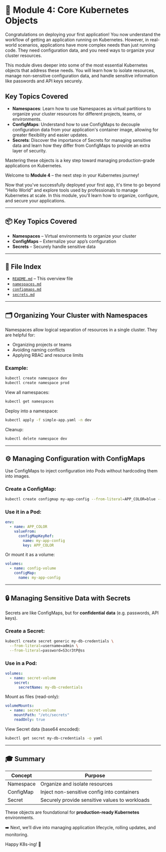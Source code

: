 # 🔐 Module 4: Core Kubernetes Objects

Congratulations on deploying your first application! You now understand the workflow of getting an application running on Kubernetes. However, in real-world scenarios, applications have more complex needs than just running code. They need configuration data, and you need ways to organize your cluster resources.

This module dives deeper into some of the most essential Kubernetes objects that address these needs. You will learn how to isolate resources, manage non-sensitive configuration data, and handle sensitive information like passwords and API keys securely.

## Key Topics Covered

*   **Namespaces**: Learn how to use Namespaces as virtual partitions to organize your cluster resources for different projects, teams, or environments.
*   **ConfigMaps**: Understand how to use ConfigMaps to decouple configuration data from your application's container image, allowing for greater flexibility and easier updates.
*   **Secrets**: Discover the importance of Secrets for managing sensitive data and learn how they differ from ConfigMaps to provide an extra layer of security.

Mastering these objects is a key step toward managing production-grade applications on Kubernetes.


Welcome to **Module 4** – the next step in your Kubernetes journey!

Now that you've successfully deployed your first app, it's time to go beyond "Hello World" and explore tools used by professionals to manage Kubernetes at scale. In this module, you'll learn how to organize, configure, and secure your applications.

---

## 📦 Key Topics Covered

- **Namespaces** – Virtual environments to organize your cluster
- **ConfigMaps** – Externalize your app’s configuration
- **Secrets** – Securely handle sensitive data

---

## 📂 File Index

- [`README.md`](#) – This overview file
- [`namespaces.md`](#organizing-your-cluster-with-namespaces)
- [`configmaps.md`](#managing-configuration-with-configmaps)
- [`secrets.md`](#managing-sensitive-data-with-secrets)

---

## 🗂 Organizing Your Cluster with Namespaces

Namespaces allow logical separation of resources in a single cluster. They are helpful for:

- Organizing projects or teams
- Avoiding naming conflicts
- Applying RBAC and resource limits

### Example:

```bash
kubectl create namespace dev
kubectl create namespace prod
```

View all namespaces:

```bash
kubectl get namespaces
```

Deploy into a namespace:

```bash
kubectl apply -f simple-app.yaml -n dev
```

Cleanup:

```bash
kubectl delete namespace dev
```

---

## ⚙️ Managing Configuration with ConfigMaps

Use ConfigMaps to inject configuration into Pods without hardcoding them into images.

### Create a ConfigMap:

```bash
kubectl create configmap my-app-config --from-literal=APP_COLOR=blue --from-literal=APP_MODE=production
```

### Use it in a Pod:

```yaml
env:
  - name: APP_COLOR
    valueFrom:
      configMapKeyRef:
        name: my-app-config
        key: APP_COLOR
```

Or mount it as a volume:

```yaml
volumes:
  - name: config-volume
    configMap:
      name: my-app-config
```

---

## 🔒 Managing Sensitive Data with Secrets

Secrets are like ConfigMaps, but for **confidential data** (e.g. passwords, API keys).

### Create a Secret:

```bash
kubectl create secret generic my-db-credentials \
  --from-literal=username=admin \
  --from-literal=password=S3cr3tP@ss
```

### Use in a Pod:

```yaml
volumes:
  - name: secret-volume
    secret:
      secretName: my-db-credentials
```

Mount as files (read-only):

```yaml
volumeMounts:
  - name: secret-volume
    mountPath: "/etc/secrets"
    readOnly: true
```

View Secret data (base64 encoded):

```bash
kubectl get secret my-db-credentials -o yaml
```

---

## 🎓 Summary

| Concept     | Purpose                                         |
|-------------|-------------------------------------------------|
| Namespace   | Organize and isolate resources                 |
| ConfigMap   | Inject non-sensitive config into containers     |
| Secret      | Securely provide sensitive values to workloads |

These objects are foundational for **production-ready Kubernetes** environments.

➡️ Next, we’ll dive into managing application lifecycle, rolling updates, and monitoring.

Happy K8s-ing! 🐳
